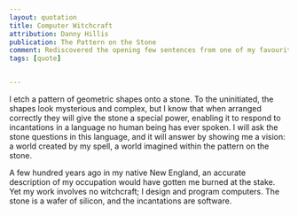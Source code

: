 ```yaml
---
layout: quotation
title: Computer Witchcraft
attribution: Danny Hillis
publication: The Pattern on the Stone
comment: Rediscovered the opening few sentences from one of my favourite books
tags: [quote]


---
```


I etch a pattern of geometric shapes onto a stone. To the uninitiated, the shapes look
mysterious and complex, but I know that when arranged correctly they will give the stone a
special power, enabling it to respond to incantations in a language no human being has ever spoken.
I will ask the stone questions in this language, and it will answer by showing me a vision: a world
created by my spell, a world imagined within the pattern on the stone.

A few hundred years ago in my native New England, an accurate description of my occupation would
have gotten me burned at the stake. Yet my work involves no witchcraft; I design and program computers.
The stone is a wafer of silicon, and the incantations are software.
